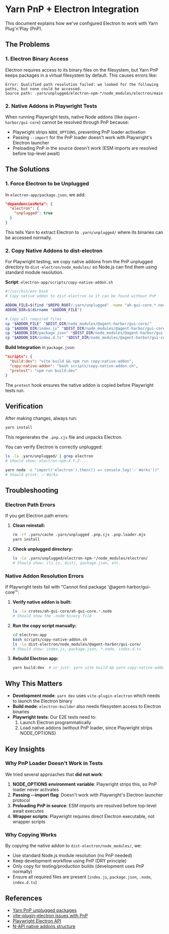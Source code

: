 # Yarn PnP + Electron Integration

This document explains how we've configured Electron to work with Yarn Plug'n'Play (PnP).

## The Problems

### 1. Electron Binary Access

Electron requires access to its binary files on the filesystem, but Yarn PnP keeps packages in a virtual filesystem by default. This causes errors like:

```
Error: Qualified path resolution failed: we looked for the following paths, but none could be accessed.
Source path: .yarn/unplugged/electron-npm-*/node_modules/electron/main
```

### 2. Native Addons in Playwright Tests

When running Playwright tests, native Node addons (like `@agent-harbor/gui-core`) cannot be resolved through PnP because:

- Playwright strips `NODE_OPTIONS`, preventing PnP loader activation
- Passing `--import` for the PnP loader doesn't work with Playwright's Electron launcher
- Preloading PnP in the source doesn't work (ESM imports are resolved before top-level await)

## The Solutions

### 1. Force Electron to be Unplugged

In `electron-app/package.json`, we add:

```json
"dependenciesMeta": {
  "electron": {
    "unplugged": true
  }
}
```

This tells Yarn to extract Electron to `.yarn/unplugged/` where its binaries can be accessed normally.

### 2. Copy Native Addons to dist-electron

For Playwright testing, we copy native addons from the PnP unplugged directory to `dist-electron/node_modules/` so Node.js can find them using standard module resolution.

**Script**: `electron-app/scripts/copy-native-addon.sh`

```bash
#!/usr/bin/env bash
# Copy native addon to dist-electron so it can be found without PnP

ADDON_FILE=$(find "$REPO_ROOT/.yarn/unplugged" -name "ah-gui-core.*.node" -type f | head -1)
ADDON_DIR=$(dirname "$ADDON_FILE")

# Copy all required files
cp "$ADDON_FILE" "$DIST_DIR/node_modules/@agent-harbor/gui-core/"
cp "$ADDON_DIR/index.js" "$DIST_DIR/node_modules/@agent-harbor/gui-core/"
cp "$ADDON_DIR/package.json" "$DIST_DIR/node_modules/@agent-harbor/gui-core/"
cp "$ADDON_DIR/index.d.ts" "$DIST_DIR/node_modules/@agent-harbor/gui-core/"
```

**Build Integration** in `package.json`:

```json
"scripts": {
  "build:dev": "vite build && npm run copy:native-addon",
  "copy:native-addon": "bash scripts/copy-native-addon.sh",
  "pretest": "npm run build:dev"
}
```

The `pretest` hook ensures the native addon is copied before Playwright tests run.

## Verification

After making changes, always run:

```bash
yarn install
```

This regenerates the `.pnp.cjs` file and unpacks Electron.

You can verify Electron is correctly unplugged:

```bash
ls -la .yarn/unplugged/ | grep electron
# Should show: electron-npm-X.Y.Z-...

yarn node -e "import('electron').then(() => console.log('✅ Works'))"
# Should print: ✅ Works
```

## Troubleshooting

### Electron Path Errors

If you get Electron path errors:

1. **Clean reinstall:**

   ```bash
   rm -rf .yarn/cache .yarn/unplugged .pnp.cjs .pnp.loader.mjs
   yarn install
   ```

2. **Check unplugged directory:**
   ```bash
   ls -la .yarn/unplugged/electron-npm-*/node_modules/electron/
   # Should show: cli.js, dist/, package.json, etc.
   ```

### Native Addon Resolution Errors

If Playwright tests fail with "Cannot find package '@agent-harbor/gui-core'":

1. **Verify native addon is built:**

   ```bash
   ls -la crates/ah-gui-core/ah-gui-core.*.node
   # Should show the .node binary file
   ```

2. **Run the copy script manually:**

   ```bash
   cd electron-app
   bash scripts/copy-native-addon.sh
   ls -la dist-electron/node_modules/@agent-harbor/gui-core/
   # Should show: index.js, package.json, *.node, index.d.ts
   ```

3. **Rebuild Electron app:**
   ```bash
   yarn build:dev  # or just: yarn vite build && yarn copy:native-addon
   ```

## Why This Matters

- **Development mode**: `yarn dev` uses `vite-plugin-electron` which needs to launch the Electron binary
- **Build mode**: `electron-builder` also needs filesystem access to Electron binaries
- **Playwright tests**: Our E2E tests need to:
  1. Launch Electron programmatically
  2. Load native addons (without PnP loader, since Playwright strips NODE_OPTIONS)

## Key Insights

### Why PnP Loader Doesn't Work in Tests

We tried several approaches that **did not work**:

1. **NODE_OPTIONS environment variable**: Playwright strips this, so PnP loader never activates
2. **Passing --import flag**: Doesn't work with Playwright's Electron launcher protocol
3. **Preloading PnP in source**: ESM imports are resolved before top-level await executes
4. **Wrapper scripts**: Playwright requires direct Electron executable, not wrapper scripts

### Why Copying Works

By copying the native addon to `dist-electron/node_modules/`, we:

- Use standard Node.js module resolution (no PnP needed)
- Keep development workflow using PnP (DRY principle)
- Only copy for testing/production builds (development uses PnP normally)
- Ensure all required files are present (`index.js`, `package.json`, `.node`, `index.d.ts`)

## References

- [Yarn PnP unplugged packages](https://yarnpkg.com/features/pnp#packages-with-peer-dependencies)
- [vite-plugin-electron issues with PnP](https://github.com/electron-vite/vite-plugin-electron/issues/233)
- [Playwright Electron API](https://playwright.dev/docs/api/class-electron)
- [N-API native addons structure](https://nodejs.org/api/n-api.html)
